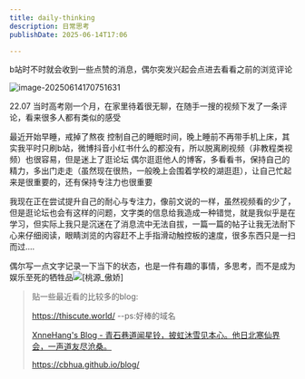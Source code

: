 ```yaml
---
title: daily-thinking
description: 日常思考
publishDate: 2025-06-14T17:06

---
```




b站时不时就会收到一些点赞的消息，偶尔突发兴起会点进去看看之前的浏览评论

![image-20250614170751631](https://pub-2922618b298540fba9bd5a8f8500b762.r2.dev/image-20250614170751631.png)

22.07 当时高考刚一个月，在家里待着很无聊，在随手一搜的视频下发了一条评论，看来很多人都有类似的感受

最近开始早睡，戒掉了熬夜 控制自己的睡眠时间，晚上睡前不再带手机上床，其实我平时只刷b站，微博抖音小红书什么的都没有，所以脱离刷视频（非教程类视频）也很容易，但是迷上了逛论坛 偶尔逛逛他人的博客，多看看书，保持自己的精力，多出门走走（虽然现在很热，一般晚上会围着学校的湖逛逛），让自己忙起来是很重要的，还有保持专注力也很重要 

我现在正在尝试提升自己的耐心与专注力，像前文说的一样，虽然视频看的少了，但是逛论坛也会有这样的问题，文字类的信息给我造成一种错觉，就是我似乎是在学习，但实际上我只是沉迷在了消息流中无法自拔，一篇一篇的帖子让我无法耐下心来仔细阅读，眼睛浏览的内容赶不上手指滑动触控板的速度，很多东西只是一扫而过.... 

偶尔写一点文字记录一下当下的状态，也是一件有趣的事情，多思考，而不是成为娱乐至死的牺牲品![[桃源_傲娇]](https://pub-2922618b298540fba9bd5a8f8500b762.r2.dev/ce8314c9c2cfdbe235c239c28b819698e29a02d3.png%254040w_40h.avif)

> 贴一些最近看的比较多的blog:  
>
> https://thiscute.world/  --ps:好棒的域名
>
> [XnneHang's Blog - 青石巷道闻星铃，披虹沐雪见本心。他日北寒仙界会，一声道友尽沧桑。](https://xnnehang.top/)
>
> https://cbhua.github.io/blog/